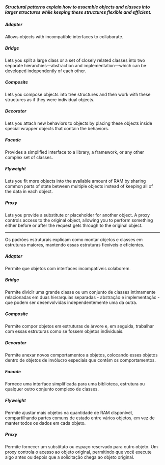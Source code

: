 ##### Structural patterns explain how to assemble objects and classes into larger structures while keeping these structures flexible and efficient.

##### Adapter
Allows objects with incompatible interfaces to collaborate.

##### Bridge
Lets you split a large class or a set of closely related classes into two separate hierarchies—abstraction and implementation—which can be developed independently of each other.

##### Composite
Lets you compose objects into tree structures and then work with these structures as if they were individual objects.

##### Decorator
Lets you attach new behaviors to objects by placing these objects inside special wrapper objects that contain the behaviors.

##### Facade
Provides a simplified interface to a library, a framework, or any other complex set of classes.

##### Flyweight
Lets you fit more objects into the available amount of RAM by sharing common parts of state between multiple objects instead of keeping all of the data in each object.

##### Proxy
Lets you provide a substitute or placeholder for another object. A proxy controls access to the original object, allowing you to perform something either before or after the request gets through to the original object.

--------------------------------------------------------------------------------------------------------------------
Os padrões estruturais explicam como montar objetos e classes em estruturas maiores, mantendo essas estruturas flexíveis e eficientes.

##### Adapter
Permite que objetos com interfaces incompatíveis colaborem.

##### Bridge
Permite dividir uma grande classe ou um conjunto de classes intimamente relacionadas em duas hierarquias separadas - abstração e implementação - que podem ser desenvolvidas independentemente uma da outra.

##### Composite
Permite compor objetos em estruturas de árvore e, em seguida, trabalhar com essas estruturas como se fossem objetos individuais.

##### Decorator
Permite anexar novos comportamentos a objetos, colocando esses objetos dentro de objetos de invólucro especiais que contêm os comportamentos.

##### Facade
Fornece uma interface simplificada para uma biblioteca, estrutura ou qualquer outro conjunto complexo de classes.

##### Flyweight
Permite ajustar mais objetos na quantidade de RAM disponível, compartilhando partes comuns de estado entre vários objetos, em vez de manter todos os dados em cada objeto.

##### Proxy
Permite fornecer um substituto ou espaço reservado para outro objeto. Um proxy controla o acesso ao objeto original, permitindo que você execute algo antes ou depois que a solicitação chega ao objeto original.